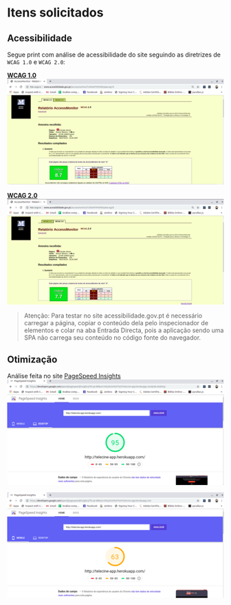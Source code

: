 # Itens solicitados

## Acessibilidade

Segue print com análise de acessibilidade do site seguindo as diretrizes de `WCAG 1.0` e `WCAG 2.0`:


**[WCAG 1.0](http://www.acessibilidade.gov.pt/accessmonitor/)**
![Análise de acessibilidade WCAG 1.0 {w=100%}](src/assets/img/documentation/acessibilidade_wcag1.png)

**[WCAG 2.0](http://www.acessibilidade.gov.pt/accessmonitor/)**
![Análise de acessibilidade WCAG 2.0 {w=100%}](src/assets/img/documentation/acessibilidade_wcag2.png)

> Atenção: Para testar no site acessibilidade.gov.pt é necessário carregar a página, copiar o conteúdo dela pelo inspecionador de elementos e colar na aba Entrada Directa, pois a aplicação sendo uma SPA não carrega seu conteúdo no código fonte do navegador.


## Otimização

Análise feita no site [PageSpeed Insights](https://developers.google.com/speed/pagespeed/insights/?hl=pt-BR&url=http%3A%2F%2Ftelecine-app.herokuapp.com&tab=desktop)
![Otimização Desktop {w=100%}](src/assets/img/documentation/otimizacao_desktop.png)

![Otimização Mobile {w=100%}](src/assets/img/documentation/otimizacao_mobile.png)